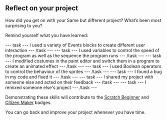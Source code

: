 ## Reflect on your project

How did you get on with your Same but different project? What’s been most surprising to you?

Remind yourself what you have learned:

--- task ---
I used a variety of Events blocks to create different user interaction 
--- /task ---
--- task ---
I used variables to control the speed of the program as well as the sequence the program runs
--- /task ---
--- task ---
I modified costumes in the paint editor and switch them in a program to create an animated effect
--- /task ---
--- task ---
I used Boolean operators to control the behaviour of the sprites
--- /task ---
--- task ---
I found a bug in my code and fixed it
--- /task ---
--- task ---
I shared my project with someone else and acted on their feedback
--- /task ---
--- task ---
I remixed someone else's project
--- /task ---

Demonstrating these skills will contribute to the [Scratch Beginner]() and [Citizen Maker]() badges. 

You can go back and improve your project whenever you have time.

